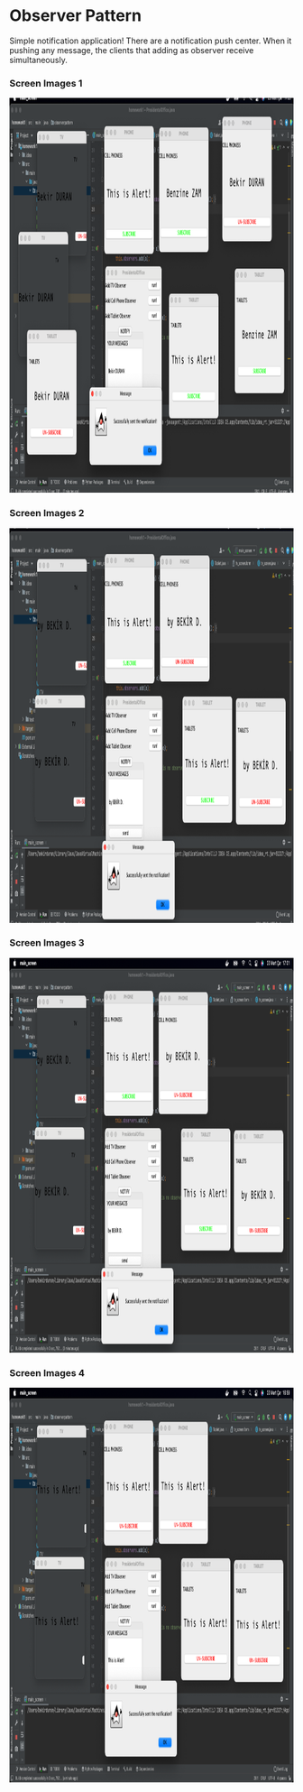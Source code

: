 # Observer Pattern
Simple notification application!
There are a notification push center. When it pushing any message, the clients that adding as observer receive simultaneously.
 




### Screen Images 1

<img src= src/screenshots/ss1.PNG width="950" height="700" >




### Screen Images 2

<img src=/src/screenshots/ss2.PNG width="950" height="700" >




### Screen Images 3

<img src=/src/screenshots/ss3.PNG width="950" height="700" >




### Screen Images 4

<img src=/src/screenshots/ss4.PNG width="950" height="700" >
